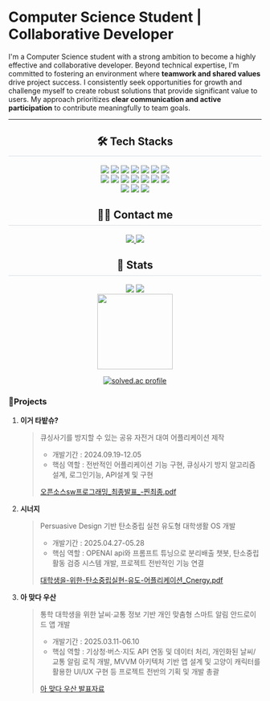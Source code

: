 # Computer Science Student | Collaborative Developer

I'm a Computer Science student with a strong ambition to become a highly effective and collaborative developer. Beyond technical expertise, I'm committed to fostering an environment where **teamwork and shared values** drive project success. I consistently seek opportunities for growth and challenge myself to create robust solutions that provide significant value to users. My approach prioritizes **clear communication and active participation** to contribute meaningfully to team goals.

---

<div align="center">
  <h2 style="border-bottom: 1px solid #d8dee4; padding-bottom: 8px;">🛠️ Tech Stacks</h2>
  <p>
    <img src="https://img.shields.io/badge/Python-3776AB?style=for-the-badge&logo=Python&logoColor=white">
    <img src="https://img.shields.io/badge/Javascript-F7DF1E?style=for-the-badge&logo=Javascript&logoColor=white">
    <img src="https://img.shields.io/badge/Java-007396?style=for-the-badge&logo=Java&logoColor=white">
    <img src="https://img.shields.io/badge/Typescript-3178C6?style=for-the-badge&logo=Typescript&logoColor=white"/>
    <img src="https://img.shields.io/badge/Android-3DDC84?style=for-the-badge&logo=Android&logoColor=white">
    <img src="https://img.shields.io/badge/Node.js-339933?style=for-the-badge&logo=Node.js&logoColor=white">
    <img src="https://img.shields.io/badge/React-61DAFB?style=for-the-badge&logo=React&logoColor=white">
    <br/>
    <img src="https://img.shields.io/badge/PostgreSQL-4169E1?style=for-the-badge&logo=PostgreSQL&logoColor=white"/>
    <img src="https://img.shields.io/badge/MongoDB-47A248?style=for-the-badge&logo=MongoDB&logoColor=white">
    <img src="https://img.shields.io/badge/Next.js-000000?style=for-the-badge&logo=Next.js&logoColor=white">
    <img src="https://img.shields.io/badge/Expo-000020?style=for-the-badge&logo=Expo&logoColor=white">
    <img src="https://img.shields.io/badge/Flask-000000?style=for-the-badge&logo=Flask&logoColor=white">
    <img src="https://img.shields.io/badge/-NestJs-ea2845?style=for-the-badge&logo=nestjs&logoColor=white">
    <img src="https://img.shields.io/badge/ReactNative-61DAFB?style=for-the-badge&logo=React&logoColor=white">
    <br/>
    <img src="https://img.shields.io/badge/Docker-2496ED?style=for-the-badge&logo=Docker&logoColor=white">
    <img src="https://img.shields.io/badge/Figma-F24E1E?style=for-the-badge&logo=Figma&logoColor=white">
    <img src="https://img.shields.io/badge/Slack-4A154B?style=for-the-badge&logo=Slack&logoColor=white">
  </p>
</div>

<div align="center">
  <h2 style="border-bottom: 1px solid #d8dee4; padding-bottom: 8px;">🧑‍💻 Contact me</h2>
  <p>
    <a href="https://velog.io/@zzae_zze/posts"> <img src="https://img.shields.io/badge/Velog-20C997?style=for-the-badge&logo=Velog&logoColor=white"> </a>
    <a href="https://instagram.com/zzae._.zze"> <img src="https://img.shields.io/badge/Instagram-E4405F?style=for-the-badge&logo=Instagram&logoColor=white"> </a>
  </p>
</div>

<div align="center">
  <h2 style="border-bottom: 1px solid #d8dee4; padding-bottom: 8px;">🏅 Stats</h2>
  <p>
    <img src="https://github-readme-stats.vercel.app/api?username=YUJAEYUN&custom_title=YUJAEYUN%27s%20Github%20Stat&bg_color=180,000000,&title_color=000000&text_color=000000"/>
    <img src="https://github-readme-stats.vercel.app/api/top-langs/?username=YUJAEYUN&layout=compact&bg_color=180,000000,&title_color=000000&text_color=000000"/>
    <br/> <img src="https://github-profile-summary-cards.vercel.app/api/cards/profile-details?username=YUJAEYUN&theme=tokyonight" height="150px"/>
  </p>
  
  [![solved.ac profile](http://mazassumnida.wtf/api/v2/generate_badge?boj=yujeayoon13)](https://solved.ac/yujeayoon13)
</div>

### 📝Projects

1.  **이거 타밭슈?**
    > 큐싱사기를 방지할 수 있는 공유 자전거 대여 어플리케이션 제작
    > * 개발기간 : 2024.09.19-12.05
    > * 핵심 역할 : 전반적인 어플리케이션 기능 구현, 큐싱사기 방지 알고리즘 설계, 로그인기능, API설계 및 구현
    >
    > [오픈소스sw프로그래밍_최종발표_-찐최종.pdf](https://github.com/user-attachments/files/20513368/sw._._-.pdf)

2.  **시너지**
    > Persuasive Design 기반 탄소중립 실천 유도형 대학생활 OS 개발
    > * 개발기간 : 2025.04.27-05.28
    > * 핵심 역할 : OPENAI api와 프롬프트 튜닝으로 분리배출 챗봇, 탄소중립활동 검증 시스템 개발, 프로젝트 전반적인 기능 연결
    >
    > [대학생을-위한-탄소중립실현-유도-어플리케이션_Cnergy.pdf](https://github.com/user-attachments/files/20513370/-.-.-.-._Cnergy.pdf)

3.  **아 맞다 우산**
    > 통학 대학생을 위한 날씨·교통 정보 기반 개인 맞춤형 스마트 알림 안드로이드 앱 개발
    > * 개발기간 : 2025.03.11-06.10
    > * 핵심 역할 : 기상청·버스·지도 API 연동 및 데이터 처리, 개인화된 날씨/교통 알림 로직 개발, MVVM 아키텍처 기반 앱 설계 및 고양이 캐릭터를 활용한 UI/UX 구현 등 프로젝트 전반의 기획 및 개발 총괄
    >
    > [아 맞다 우산 발표자료](https://www.miricanvas.com/v/14q8m0i)
